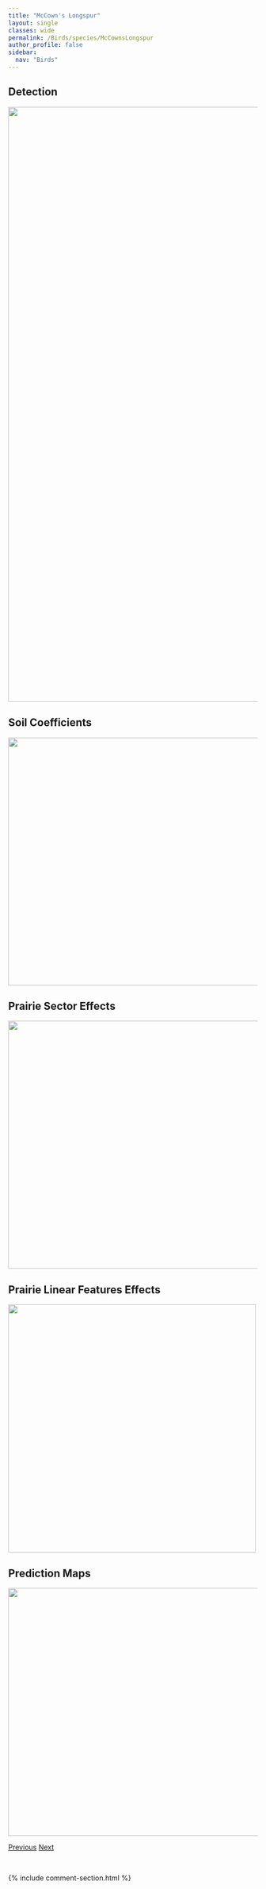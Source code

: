 ```yaml
---
title: "McCown's Longspur"
layout: single
classes: wide
permalink: /Birds/species/McCownsLongspur
author_profile: false
sidebar:
  nav: "Birds"
---
```


<h2>Detection</h2>

<a href="https://drive.google.com/uc?export=view&id=1B4-KBn07u2pbbLmftzU_zqHIfX16nEb9">
<img src="https://drive.google.com/uc?export=view&id=1B4-KBn07u2pbbLmftzU_zqHIfX16nEb9" height = "1200" width = "800">
</a>


<h2>Soil Coefficients</h2>

<a href="https://drive.google.com/uc?export=view&id=1R5GQhOdM-rHlOJSbq2L3qI2-6aHsxFr_">
<img src="https://drive.google.com/uc?export=view&id=1R5GQhOdM-rHlOJSbq2L3qI2-6aHsxFr_" height = "500" width = "1000">
</a>


<h2>Prairie Sector Effects</h2>

<a href="https://drive.google.com/uc?export=view&id=1YIiTgLHUE7sbR_i7uy7QJ_dHJeaebrom">
<img src="https://drive.google.com/uc?export=view&id=1YIiTgLHUE7sbR_i7uy7QJ_dHJeaebrom" height = "500" width = "1000">
</a>


<h2>Prairie Linear Features Effects</h2>

<a href="https://drive.google.com/uc?export=view&id=16LmpuYltVujbHwzME9_HeC23FA2oIGwk">
<img src="https://drive.google.com/uc?export=view&id=16LmpuYltVujbHwzME9_HeC23FA2oIGwk" height = "500" width = "500">
</a>


<h2>Prediction Maps</h2>

<a href="https://drive.google.com/uc?export=view&id=1Q5wVXnb6ciS_QW7Qmbk77S2SN1hGKurG">
<img src="https://drive.google.com/uc?export=view&id=1Q5wVXnb6ciS_QW7Qmbk77S2SN1hGKurG" height = "500" width = "1000">
</a>


<a href="/DevelopmentWebsite/Birds/species/MarshWren" class="pagination--pager" title="Cistothorus palustris">Previous</a> <a href="/DevelopmentWebsite/Birds/species/Merlin" class="pagination--pager" title="Falco columbarius">Next</a>

<p>&nbsp;</p>

{% include comment-section.html %}
